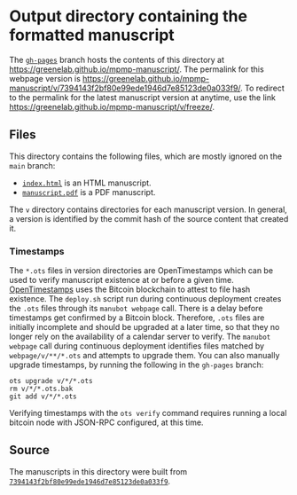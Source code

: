 # Output directory containing the formatted manuscript

The [`gh-pages`](https://github.com/greenelab/mpmp-manuscript/tree/gh-pages) branch hosts the contents of this directory at <https://greenelab.github.io/mpmp-manuscript/>.
The permalink for this webpage version is <https://greenelab.github.io/mpmp-manuscript/v/7394143f2bf80e99ede1946d7e85123de0a033f9/>.
To redirect to the permalink for the latest manuscript version at anytime, use the link <https://greenelab.github.io/mpmp-manuscript/v/freeze/>.

## Files

This directory contains the following files, which are mostly ignored on the `main` branch:

+ [`index.html`](index.html) is an HTML manuscript.
+ [`manuscript.pdf`](manuscript.pdf) is a PDF manuscript.

The `v` directory contains directories for each manuscript version.
In general, a version is identified by the commit hash of the source content that created it.

### Timestamps

The `*.ots` files in version directories are OpenTimestamps which can be used to verify manuscript existence at or before a given time.
[OpenTimestamps](https://opentimestamps.org/) uses the Bitcoin blockchain to attest to file hash existence.
The `deploy.sh` script run during continuous deployment creates the `.ots` files through its `manubot webpage` call.
There is a delay before timestamps get confirmed by a Bitcoin block.
Therefore, `.ots` files are initially incomplete and should be upgraded at a later time, so that they no longer rely on the availability of a calendar server to verify.
The `manubot webpage` call during continuous deployment identifies files matched by `webpage/v/**/*.ots` and attempts to upgrade them.
You can also manually upgrade timestamps, by running the following in the `gh-pages` branch:

```shell
ots upgrade v/*/*.ots
rm v/*/*.ots.bak
git add v/*/*.ots
```

Verifying timestamps with the `ots verify` command requires running a local bitcoin node with JSON-RPC configured, at this time.

## Source

The manuscripts in this directory were built from
[`7394143f2bf80e99ede1946d7e85123de0a033f9`](https://github.com/greenelab/mpmp-manuscript/commit/7394143f2bf80e99ede1946d7e85123de0a033f9).
